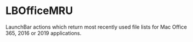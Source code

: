 # LBOfficeMRU
LaunchBar actions which return most recently used file lists for Mac Office 365, 2016 or 2019 applications.
